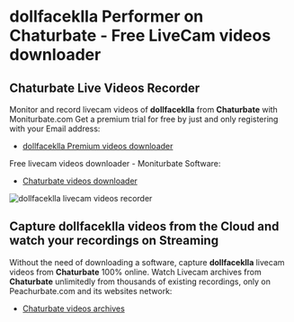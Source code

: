# dollfaceklla Performer on Chaturbate - Free LiveCam videos downloader

## Chaturbate Live Videos Recorder

Monitor and record livecam videos of **dollfaceklla** from **Chaturbate** with Moniturbate.com
Get a premium trial for free by just and only registering with your Email address:
* [dollfaceklla Premium videos downloader](https://moniturbate.com/request-demo-licence-key.html)

Free livecam videos downloader - Moniturbate Software:
* [Chaturbate videos downloader](https://moniturbate.com/moniturbate-download-software.html)

![dollfaceklla livecam videos recorder](https://peachurnet.com/templates/moniturbate-software.png)


## Capture dollfaceklla videos from the Cloud and watch your recordings on Streaming

Without the need of downloading a software, capture **dollfaceklla** livecam videos from **Chaturbate** 100% online.
Watch Livecam archives from **Chaturbate** unlimitedly from thousands of existing recordings, only on Peachurbate.com and its websites network:
* [Chaturbate videos archives](https://peachurnet.com/)